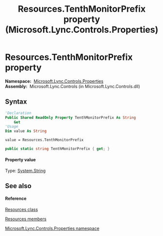 ﻿---
title: Resources.TenthMonitorPrefix property  (Microsoft.Lync.Controls.Properties)
TOCTitle: 'TenthMonitorPrefix property '
ms:assetid: P:Microsoft.Lync.Controls.Properties.Resources.TenthMonitorPrefix_DI_3_UC_OCS14MrefLyncWPF
ms:mtpsurl: https://msdn.microsoft.com/en-us/library/microsoft.lync.controls.properties.resources.tenthmonitorprefix_di_3_uc_ocs14mreflyncwpf(v=office.15)
ms:contentKeyID: 48594017
ms.date: 07/28/2014
mtps_version: v=office.15
f1_keywords:
- Microsoft.Lync.Controls.Properties.Resources.TenthMonitorPrefix
dev_langs:
- CSharp
- JScript
- VB
- other
---

# Resources.TenthMonitorPrefix property

**Namespace:**  [Microsoft.Lync.Controls.Properties](microsoft-lync-controls-properties-namespace_1.md)  
**Assembly:**  Microsoft.Lync.Controls (in Microsoft.Lync.Controls.dll)

## Syntax

``` vb
'Declaration
Public Shared ReadOnly Property TenthMonitorPrefix As String
    Get
'Usage
Dim value As String

value = Resources.TenthMonitorPrefix
```

``` csharp
public static string TenthMonitorPrefix { get; }
```

#### Property value

Type: [System.String](http://msdn2.microsoft.com/en-us/library/s1wwdcbf)  

## See also

#### Reference

[Resources class](resources-class-microsoft-lync-controls-properties_1.md)

[Resources members](resources-members-microsoft-lync-controls-properties_1.md)

[Microsoft.Lync.Controls.Properties namespace](microsoft-lync-controls-properties-namespace_1.md)

